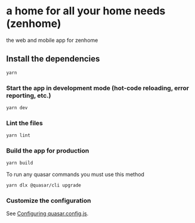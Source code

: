 # a home for all your home needs (zenhome)

the web and mobile app for zenhome

## Install the dependencies
```bash
yarn
```

### Start the app in development mode (hot-code reloading, error reporting, etc.)
```bash
yarn dev
```


### Lint the files
```bash
yarn lint
```



### Build the app for production
```bash
yarn build
```

To run any quasar commands you must use this method
```bash
yarn dlx @quasar/cli upgrade
```

### Customize the configuration
See [Configuring quasar.config.js](https://v2.quasar.dev/quasar-cli-vite/quasar-config-js).
